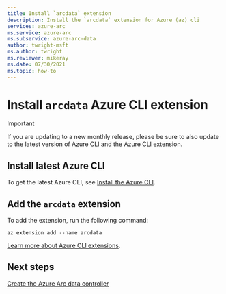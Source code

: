 ```yaml
---
title: Install `arcdata` extension
description: Install the `arcdata` extension for Azure (az) cli
services: azure-arc
ms.service: azure-arc
ms.subservice: azure-arc-data
author: twright-msft
ms.author: twright
ms.reviewer: mikeray
ms.date: 07/30/2021
ms.topic: how-to
---
```


# Install `arcdata` Azure CLI extension

> [!IMPORTANT]
> If you are updating to a new monthly release, please be sure to also update to the latest version of Azure CLI and the Azure CLI extension.


## Install latest Azure CLI 

To get the latest Azure CLI, see [Install the Azure CLI](/cli/azure/install-azure-cli).


## Add the `arcdata` extension

To add the extension, run the following command: 

```azurecli
az extension add --name arcdata 
```

[Learn more about Azure CLI extensions](/cli/azure/azure-cli-extensions-overview).

## Next steps

[Create the Azure Arc data controller](create-data-controller.md)
